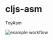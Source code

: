 # cljs-asm
ToyAsm

![example workflow](https://github.com/github/docs/actions/workflows/main.yml/badge.svg)
